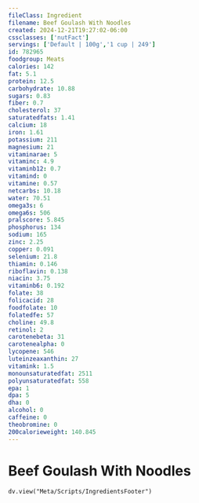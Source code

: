 ```yaml
---
fileClass: Ingredient
filename: Beef Goulash With Noodles
created: 2024-12-21T19:27:02-06:00
cssclasses: ['nutFact']
servings: ['Default | 100g','1 cup | 249']
id: 782965
foodgroup: Meats
calories: 142
fat: 5.1
protein: 12.5
carbohydrate: 10.88
sugars: 0.83
fiber: 0.7
cholesterol: 37
saturatedfats: 1.41
calcium: 18
iron: 1.61
potassium: 211
magnesium: 21
vitaminarae: 5
vitaminc: 4.9
vitaminb12: 0.7
vitamind: 0
vitamine: 0.57
netcarbs: 10.18
water: 70.51
omega3s: 6
omega6s: 506
pralscore: 5.845
phosphorus: 134
sodium: 165
zinc: 2.25
copper: 0.091
selenium: 21.8
thiamin: 0.146
riboflavin: 0.138
niacin: 3.75
vitaminb6: 0.192
folate: 38
folicacid: 28
foodfolate: 10
folatedfe: 57
choline: 49.8
retinol: 2
carotenebeta: 31
carotenealpha: 0
lycopene: 546
luteinzeaxanthin: 27
vitamink: 1.5
monounsaturatedfat: 2511
polyunsaturatedfat: 558
epa: 1
dpa: 5
dha: 0
alcohol: 0
caffeine: 0
theobromine: 0
200calorieweight: 140.845
---
```


# Beef Goulash With Noodles

```dataviewjs
dv.view("Meta/Scripts/IngredientsFooter")
```